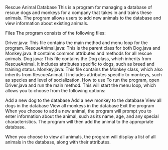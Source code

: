 Rescue Animal Database
This is a program for managing a database of rescue dogs and monkeys for a company that takes in and trains these animals. The program allows users to add new animals to the database and view information about existing animals.

Files
The program consists of the following files:

Driver.java: This file contains the main method and menu loop for the program.
RescueAnimal.java: This is the parent class for both Dog.java and Monkey.java. It contains common attributes and methods for all rescue animals.
Dog.java: This file contains the Dog class, which inherits from RescueAnimal. It includes attributes specific to dogs, such as breed and training status.
Monkey.java: This file contains the Monkey class, which also inherits from RescueAnimal. It includes attributes specific to monkeys, such as species and level of socialization.
How to use
To run the program, open Driver.java and run the main method. This will start the menu loop, which allows you to choose from the following options:

Add a new dog to the database
Add a new monkey to the database
View all dogs in the database
View all monkeys in the database
Exit the program
When you choose to add a new animal, the program will prompt you to enter information about the animal, such as its name, age, and any special characteristics. The program will then add the animal to the appropriate database.

When you choose to view all animals, the program will display a list of all animals in the database, along with their attributes.
